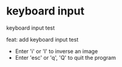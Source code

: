 # keyboard input
 keyboard input test

feat: add keyboard input test
- Enter 'i' or 'I' to inverse an image
- Enter 'esc' or 'q', 'Q' to quit the program

